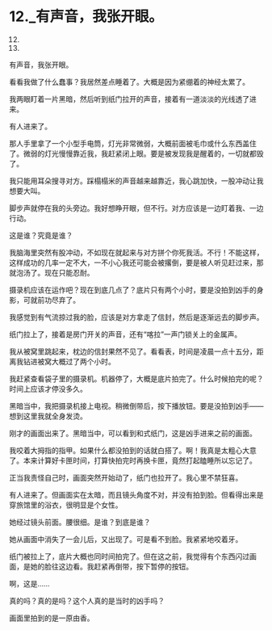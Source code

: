 # 12._有声音，我张开眼。

12.

12.

有声音，我张开眼。

看看我做了什么蠢事？我居然差点睡着了。大概是因为紧绷着的神经太累了。

我两眼盯着一片黑暗，然后听到纸门拉开的声音，接着有一道淡淡的光线透了进来。

有人进来了。

那人手里拿了一个小型手电筒，灯光非常微弱，大概前面被毛巾或什么东西盖住了。微弱的灯光慢慢靠近我，我赶紧闭上眼。要是被发现我是醒着的，一切就都毁了。

我只能用耳朵搜寻对方。踩榻榻米的声音越来越靠近，我心跳加快，一股冲动让我想要大叫。

脚步声就停在我的头旁边。我好想睁开眼，但不行。对方应该是一边盯着我、一边行动。

这是谁？究竟是谁？

我脑海里突然有股冲动，不如现在就起来与对方拼个你死我活。不行！不能这样，这样成功的几率一定不大，一不小心我还可能会被撂倒，要是被人听见赶过来，那就泡汤了。现在只能忍耐。

摄录机应该在运作吧？现在到底几点了？底片只有两个小时，要是没拍到凶手的身影，可就前功尽弃了。

我感觉到有气流掠过我的脸，应该是对方拿走了信封，然后是逐渐远去的脚步声。

纸门拉上了，接着是房门开关的声音，还有“喀拉”一声门锁关上的金属声。

我从被窝里跳起来，枕边的信封果然不见了。看看表，时间是凌晨一点十五分，距离我钻进被窝大概过了两个小时。

我赶紧查看袋子里的摄录机。机器停了，大概是底片拍完了。什么时候拍完的呢？时间上应该才停没多久。

黑暗当中，我把摄录机接上电视。稍微倒带后，按下播放钮。要是没拍到凶手——想到这里我就全身发烫。

刚才的画面出来了。黑暗当中，可以看到和式纸门，这是凶手进来之前的画面。

我咬着大拇指的指甲。如果什么都没拍到的话就白搭了。啊！我真是太粗心大意了。本来计算好卡匣时间，打算快拍完时再换卡匣，竟然打起瞌睡所以忘记了。

正当我责怪自己时，画面突然开始动了，纸门也拉开了。我心里不禁狂喜。

有人进来了。但画面实在太暗，而且镜头角度不对，并没有拍到脸。但看得出来是穿旅馆里的浴衣，很明显是个女性。

她经过镜头前面。腰很细。是谁？到底是谁？

她从画面中消失了一会儿后，又出现了。可是看不到脸。我紧紧地咬着牙。

纸门被拉上了，底片大概也同时间拍完了。但在这之前，我觉得有个东西闪过画面，是她的脸往这边看。我赶紧再倒带，按下暂停的按钮。

啊，这是……

真的吗？真的是吗？这个人真的是当时的凶手吗？

画面里拍到的是一原由香。